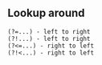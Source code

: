 ## Lookup around

    (?=...) - left to right
    (?!...) - left to right
    (?<=...) - right to left
    (?!<...) - right to left
